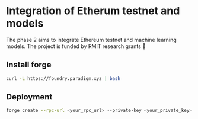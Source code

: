 # Integration of Etherum testnet and models

The phase 2 aims to integrate Ethereum testnet and machine learning models. The project is funded by RMIT research grants 🌳

## Install forge

```bash
curl -L https://foundry.paradigm.xyz | bash
```

## Deployment

```bash
forge create --rpc-url <your_rpc_url> --private-key <your_private_key> src/MLModels.sol:MLModels
```
